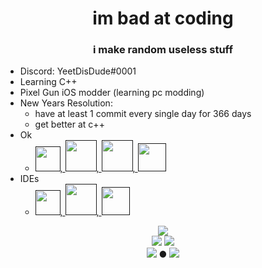 <h1 align="center">im bad at coding</h1>
<h3 align="center">i make random useless stuff</h3>

- Discord: YeetDisDude#0001
- Learning C++ 
- Pixel Gun iOS modder (learning pc modding)
- New Years Resolution:
  - have at least 1 commit every single day for 366 days
  - get better at c++
- Ok
  - <a href=""><img src="https://raw.githubusercontent.com/yurijserrano/Github-Profile-Readme-Logos/master/programming%20languages/python.svg" width=40 height=40>, <img src="https://raw.githubusercontent.com/yurijserrano/Github-Profile-Readme-Logos/master/others/html.svg" width=50 height=50>, <img src="https://raw.githubusercontent.com/yurijserrano/Github-Profile-Readme-Logos/master/others/css.svg" width=50 height=50>, <img src="https://raw.githubusercontent.com/yurijserrano/Github-Profile-Readme-Logos/master/programming%20languages/c%2B%2B.svg" width=45 height=45></a>
- IDEs
  - <a href=""><img src="https://raw.githubusercontent.com/yurijserrano/Github-Profile-Readme-Logos/master/text%20editors/vscode.svg" width=40 height=40>, <img src="https://raw.githubusercontent.com/yurijserrano/Github-Profile-Readme-Logos/master/text%20editors/atom.svg" width=50 height=50>, <img src="https://raw.githubusercontent.com/yurijserrano/Github-Profile-Readme-Logos/master/ides/vs-studio.svg" width=45 height=45>
  
<p align="center">
  <a href=""><img src="https://github-readme-stats.vercel.app/api?username=YeetDisDude&show_icons=true&bg_color=242424&text_color=ffffff&title_color=ffffff&&icon_color=ffffff"></a> <br>
  <a href=""><img src="https://komarev.com/ghpvc/?username=YeetDisDude&color=green"></a>
  <a href=""><img src="https://img.shields.io/reddit/user-karma/combined/YeetDisDude?style=social"></a>
  <br>
  <a href=""><img src="https://img.shields.io/github/stars/YeetDisDude?style=social"></a> ● <a href=""><img src="https://img.shields.io/github/followers/YeetDisDude?style=social"></a>
</p>
